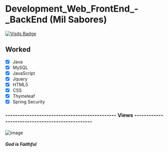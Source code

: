 #  Development_Web_FrontEnd_-_BackEnd (Mil Sabores)
[![Visits Badge](https://badges.pufler.dev/visits/71460-4-F/Development_Web_FrontEnd_-_BackEnd)](https://badges.pufler.dev)

## Worked
- [x] Java
- [x] MySQL
- [x] JavaScript
- [x] Jquery
- [x] HTML5
- [x] CSS
- [x] Thymeleaf
- [x] Spring Security

### ---------------------------------------------- Views ------------------------------------------------
![image](https://user-images.githubusercontent.com/38273600/60223219-b56deb80-9856-11e9-8afd-005e4b605cc5.png)

##### God is Faithful
